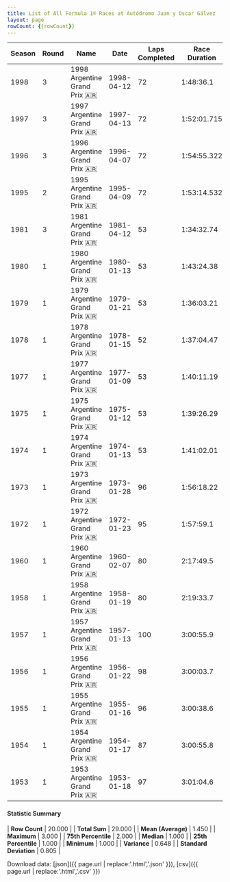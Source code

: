 ```yaml
---
title: List of All Formula 1® Races at Autódromo Juan y Oscar Gálvez
layout: page
rowCount: {{rowCount}}
---
```


| Season | Round | Name | Date | Laps Completed | Race Duration | Winning Driver | Winning Constructor |
|--|--|--|--|--|--|--|--|
| 1998 | 3 | 1998 Argentine Grand Prix 🇦🇷 | 1998-04-12 | 72 | 1:48:36.1 | Michael Schumacher 🇩🇪 | Ferrari 🇮🇹 |
| 1997 | 3 | 1997 Argentine Grand Prix 🇦🇷 | 1997-04-13 | 72 | 1:52:01.715 | Jacques Villeneuve 🇨🇦 | Williams 🇬🇧 |
| 1996 | 3 | 1996 Argentine Grand Prix 🇦🇷 | 1996-04-07 | 72 | 1:54:55.322 | Damon Hill 🇬🇧 | Williams 🇬🇧 |
| 1995 | 2 | 1995 Argentine Grand Prix 🇦🇷 | 1995-04-09 | 72 | 1:53:14.532 | Damon Hill 🇬🇧 | Williams 🇬🇧 |
| 1981 | 3 | 1981 Argentine Grand Prix 🇦🇷 | 1981-04-12 | 53 | 1:34:32.74 | Nelson Piquet 🇧🇷 | Brabham 🇬🇧 |
| 1980 | 1 | 1980 Argentine Grand Prix 🇦🇷 | 1980-01-13 | 53 | 1:43:24.38 | Alan Jones 🇦🇺 | Williams 🇬🇧 |
| 1979 | 1 | 1979 Argentine Grand Prix 🇦🇷 | 1979-01-21 | 53 | 1:36:03.21 | Jacques Laffite 🇫🇷 | Ligier 🇫🇷 |
| 1978 | 1 | 1978 Argentine Grand Prix 🇦🇷 | 1978-01-15 | 52 | 1:37:04.47 | Mario Andretti 🇺🇸 | Team Lotus 🇬🇧 |
| 1977 | 1 | 1977 Argentine Grand Prix 🇦🇷 | 1977-01-09 | 53 | 1:40:11.19 | Jody Scheckter 🇿🇦 | Wolf 🇨🇦 |
| 1975 | 1 | 1975 Argentine Grand Prix 🇦🇷 | 1975-01-12 | 53 | 1:39:26.29 | Emerson Fittipaldi 🇧🇷 | McLaren 🇬🇧 |
| 1974 | 1 | 1974 Argentine Grand Prix 🇦🇷 | 1974-01-13 | 53 | 1:41:02.01 | Denny Hulme 🇳🇿 | McLaren 🇬🇧 |
| 1973 | 1 | 1973 Argentine Grand Prix 🇦🇷 | 1973-01-28 | 96 | 1:56:18.22 | Emerson Fittipaldi 🇧🇷 | Team Lotus 🇬🇧 |
| 1972 | 1 | 1972 Argentine Grand Prix 🇦🇷 | 1972-01-23 | 95 | 1:57:59.1 | Jackie Stewart 🇬🇧 | Tyrrell 🇬🇧 |
| 1960 | 1 | 1960 Argentine Grand Prix 🇦🇷 | 1960-02-07 | 80 | 2:17:49.5 | Bruce McLaren 🇳🇿 | Cooper-Climax 🇬🇧 |
| 1958 | 1 | 1958 Argentine Grand Prix 🇦🇷 | 1958-01-19 | 80 | 2:19:33.7 | Stirling Moss 🇬🇧 | Cooper 🇬🇧 |
| 1957 | 1 | 1957 Argentine Grand Prix 🇦🇷 | 1957-01-13 | 100 | 3:00:55.9 | Juan Fangio 🇦🇷 | Maserati 🇮🇹 |
| 1956 | 1 | 1956 Argentine Grand Prix 🇦🇷 | 1956-01-22 | 98 | 3:00:03.7 | Juan Fangio 🇦🇷 | Ferrari 🇮🇹 |
| 1955 | 1 | 1955 Argentine Grand Prix 🇦🇷 | 1955-01-16 | 96 | 3:00:38.6 | Juan Fangio 🇦🇷 | Mercedes 🇩🇪 |
| 1954 | 1 | 1954 Argentine Grand Prix 🇦🇷 | 1954-01-17 | 87 | 3:00:55.8 | Juan Fangio 🇦🇷 | Maserati 🇮🇹 |
| 1953 | 1 | 1953 Argentine Grand Prix 🇦🇷 | 1953-01-18 | 97 | 3:01:04.6 | Alberto Ascari 🇮🇹 | Ferrari 🇮🇹 |

#### Statistic Summary

| **Row Count** | 20.000 |
| **Total Sum** | 29.000 |
| **Mean (Average)** | 1.450 |
| **Maximum** | 3.000 |
| **75th Percentile** | 2.000 |
| **Median** | 1.000 |
| **25th Percentile** | 1.000 |
| **Minimum** | 1.000 |
| **Variance** | 0.648 |
| **Standard Deviation** | 0.805 |

Download data: [json]({{ page.url | replace:'.html','.json' }}), [csv]({{ page.url | replace:'.html','.csv' }})

